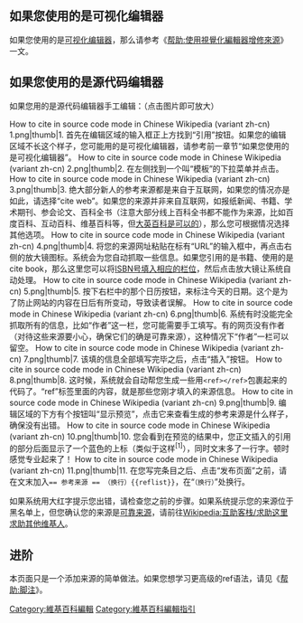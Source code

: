 ## 如果您使用的是可视化编辑器

如果您使用的是[可视化编辑器](https://zh.wikipedia.org/wiki/WP:可视化编辑器 "wikilink")，那么请参考《[帮助:使用視覺化編輯器增修來源](https://zh.wikipedia.org/wiki/帮助:使用視覺化編輯器增修來源 "wikilink")》一文。

## 如果您使用的是源代码编辑器

如果您用的是源代码编辑器手工编辑：（点击图片即可放大）

How to cite in source code mode in Chinese Wikipedia (variant zh-cn) 1.png|thumb|1. 首先在编辑区域的输入框正上方找到“引用”按钮。如果您的编辑区域不长这个样子，您可能用的是可视化编辑器，请参考前一章节“如果您使用的是可视化编辑器”。 How to cite in source code mode in Chinese Wikipedia (variant zh-cn) 2.png|thumb|2. 在左侧找到一个叫“模板”的下拉菜单并点击。 How to cite in source code mode in Chinese Wikipedia (variant zh-cn) 3.png|thumb|3. 绝大部分新人的参考来源都是来自于互联网，如果您的情况亦是如此，请选择“cite web”。如果您的来源并非来自互联网，如报纸新闻、书籍、学术期刊、参会论文、百科全书（注意大部分线上百科全书都不能作为来源，比如百度百科、互动百科、维基百科等，但[大英百科是可以的](https://zh.wikipedia.org/wiki/大英百科 "wikilink")），那么您可根据情况选择其他选项。 How to cite in source code mode in Chinese Wikipedia (variant zh-cn) 4.png|thumb|4. 将您的来源网址粘贴在标有“URL”的输入框中，再点击右侧的放大镜图标。系统会为您自动抓取一些信息。如果您引用的是书籍、使用的是cite book，那么这里您可以将[ISBN号填入相应的栏位](https://zh.wikipedia.org/wiki/ISBN "wikilink")，然后点击放大镜让系统自动处理。 How to cite in source code mode in Chinese Wikipedia (variant zh-cn) 5.png|thumb|5. 按下右栏中的那个日历按钮，来标注今天的日期。这个是为了防止网站的内容在日后有所变动，导致读者误解。 How to cite in source code mode in Chinese Wikipedia (variant zh-cn) 6.png|thumb|6. 系统有时没能完全抓取所有的信息，比如“作者”这一栏，您可能需要手工填写。有的网页没有作者（对待这些来源要小心，确保它们的确是可靠来源），这种情况下“作者”一栏可以留空。 How to cite in source code mode in Chinese Wikipedia (variant zh-cn) 7.png|thumb|7. 该填的信息全部填写完毕之后，点击“插入”按钮。 How to cite in source code mode in Chinese Wikipedia (variant zh-cn) 8.png|thumb|8. 这时候，系统就会自动帮您生成一些用`<ref></ref>`包裹起来的代码了。“ref”标签里面的内容，就是那些您刚才填入的来源信息。 How to cite in source code mode in Chinese Wikipedia (variant zh-cn) 9.png|thumb|9. 编辑区域的下方有个按钮叫“显示预览”，点击它来查看生成的参考来源是什么样子，确保没有出错。 How to cite in source code mode in Chinese Wikipedia (variant zh-cn) 10.png|thumb|10. 您会看到在预览的结果中，您正文插入的引用的部分后面显示了一个蓝色的上标（类似于这样<sup>\[1\]</sup>），同时文末多了一行字。顿时感觉专业起来了！ How to cite in source code mode in Chinese Wikipedia (variant zh-cn) 11.png|thumb|11. 在您写完条目之后、点击“发布页面”之前，请在文末加入`== 参考来源 == （换行）{{reflist}}`，在“`（换行）`”处换行。

如果系统用大红字提示您出错，请检查您之前的步骤。如果系统提示您的来源位于黑名单上，但您确认您的来源是[可靠来源](https://zh.wikipedia.org/wiki/WP:8S "wikilink")，请前往[Wikipedia:互助客栈/求助这里求助其他维基人](https://zh.wikipedia.org/wiki/Wikipedia:互助客栈/求助 "wikilink")。

## 进阶

本页面只是一个添加来源的简单做法。如果您想学习更高级的ref语法，请见《[帮助:脚注](https://zh.wikipedia.org/wiki/帮助:脚注 "wikilink")》。

[Category:維基百科編輯](https://zh.wikipedia.org/wiki/Category:維基百科編輯 "wikilink") [Category:維基百科編輯指引](https://zh.wikipedia.org/wiki/Category:維基百科編輯指引 "wikilink")